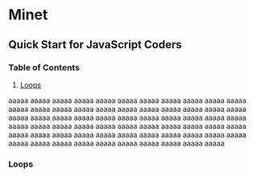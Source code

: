 # Minet
## Quick Start for JavaScript Coders

### Table of Contents
1. [Loops](#loops)

aaaaa
aaaaa
aaaaa
aaaaa
aaaaa
aaaaa
aaaaa
aaaaa
aaaaa
aaaaa
aaaaa
aaaaa
aaaaa
aaaaa
aaaaa
aaaaa
aaaaa
aaaaa
aaaaa
aaaaa
aaaaa
aaaaa
aaaaa
aaaaa
aaaaa
aaaaa
aaaaa
aaaaa
aaaaa
aaaaa
aaaaa
aaaaa
aaaaa
aaaaa
aaaaa
aaaaa
aaaaa
aaaaa
aaaaa
aaaaa
aaaaa
aaaaa
aaaaa
aaaaa
aaaaa
aaaaa
aaaaa
aaaaa
aaaaa
aaaaa
aaaaa
aaaaa
aaaaa
aaaaa
aaaaa
aaaaa
aaaaa
aaaaa
aaaaa
aaaaa
aaaaa
aaaaa
aaaaa
aaaaa
aaaaa

### Loops

